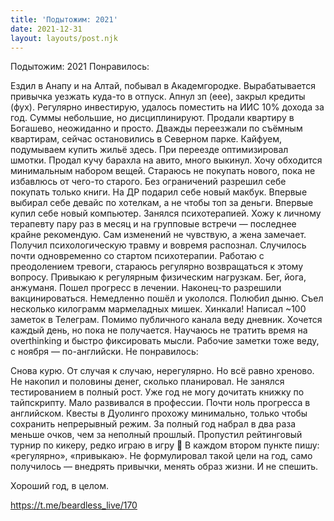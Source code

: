 ```yaml
---
title: 'Подытожим: 2021'
date: 2021-12-31
layout: layouts/post.njk
---
```

Подытожим: 2021
Понравилось:

Ездил в Анапу и на Алтай, побывал в Академгородке. Вырабатывается привычка уезжать куда-то в отпуск.
Апнул зп (еее), закрыл кредиты (фух). Регулярно инвестирую, удалось поместить на ИИС 10% дохода за год. Суммы небольшие, но дисциплинируют.
Продали квартиру в Богашево, неожиданно и просто. Дважды переезжали по съёмным квартирам, сейчас остановились в Северном парке. Кайфуем, подумываем купить жильё здесь.
При переезде оптимизировал шмотки. Продал кучу барахла на авито, много выкинул. Хочу обходится минимальным набором вещей. Стараюсь не покупать нового, пока не избавлюсь от чего-то старого. Без ограничений разрешил себе покупать только книги.
На ДР подарил себе новый макбук. Впервые выбирал себе девайс по хотелкам, а не чтобы топ за деньги. Впервые купил себе новый компьютер.
Занялся психотерапией. Хожу к личному терапевту пару раз в месяц и на групповые встречи — последнее крайне рекомендую. Сам изменений не чувствую, а жена замечает.
Получил психологическую травму и вовремя распознал. Случилось почти одновременно со стартом психотерапии. Работаю с преодолением тревоги, стараюсь регулярно возвращаться к этому вопросу.
Привыкаю к регулярным физическим нагрузкам. Бег, йога, анжуманя.
Пошел прогресс в лечении. Наконец-то разрешили вакцинироваться. Немедленно пошёл и укололся.
Полюбил дыню. Съел несколько килограмм мармеладных мишек. Хинкали!
Написал ~100 заметок в Телеграм. Помимо публичного канала веду дневник. Хочется каждый день, но пока не получается. Научаюсь не тратить время на overthinking и быстро фиксировать мысли. Рабочие заметки тоже веду, с ноября — по-английски.
Не понравилось:

Снова курю. От случая к случаю, нерегулярно. Но всё равно хреново.
Не накопил и половины денег, сколько планировал.
Не занялся тестированием в полный рост. Уже год не могу дочитать книжку по тайпскрипту. Мало развивался в профессии.
Почти ноль прогресса в английском. Квесты в Дуолинго прохожу минимально, только чтобы сохранить непрерывный режим. За полный год набрал в два раза меньше очков, чем за неполный прошлый.
Пропустил рейтинговый турнир по кикеру, редко играю в игру 🙁
В каждом втором пункте пишу: «регулярно», «привыкаю». Не формулировал такой цели на год, само получилось — внедрять привычки, менять образ жизни. И не спешить.

Хороший год, в целом.


https://t.me/beardless_live/170